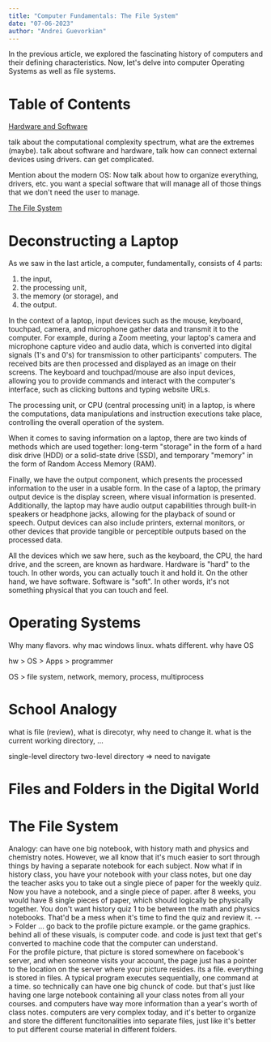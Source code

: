 ```yaml
---
title: "Computer Fundamentals: The File System"
date: "07-06-2023"
author: "Andrei Guevorkian"
---
```

In the previous article, we explored the fascinating history of computers and their defining characteristics. Now, let's delve into computer Operating Systems as well as file systems.

# Table of Contents

[Hardware and Software](#)

talk about the computational complexity spectrum, what are the extremes (maybe). talk about software and hardware, talk how can connect external devices using drivers. can get complicated. 


Mention about the modern OS:
Now talk about how to organize everything, drivers, etc. you want a special software that will manage all of those things that we don't need the user to manage. 


[The File System](#the-file-system)

# Deconstructing a Laptop

As we saw in the last article, a computer, fundamentally, consists of 4 parts: 
1. the input, 
2. the processing unit, 
3. the memory (or storage), and 
4. the output.

In the context of a laptop, input devices such as the mouse, keyboard, touchpad, camera, and microphone gather data and transmit it to the computer. For example, during a Zoom meeting, your laptop's camera and microphone capture video and audio data, which is converted into digital signals (1's and 0's) for transmission to other participants' computers. The received bits are then processed and displayed as an image on their screens. The keyboard and touchpad/mouse are also input devices, allowing you to provide commands and interact with the computer's interface, such as clicking buttons and typing website URLs.

The processing unit, or CPU (central processing unit) in a laptop, is where the computations, data manipulations and instruction executions take place, controlling the overall operation of the system.

When it comes to saving information on a laptop, there are two kinds of methods which are used together: long-term "storage" in the form of a hard disk drive (HDD) or a solid-state drive (SSD), and temporary "memory" in the form of Random Access Memory (RAM).

Finally, we have the output component, which presents the processed information to the user in a usable form. In the case of a laptop, the primary output device is the display screen, where visual information is presented. Additionally, the laptop may have audio output capabilities through built-in speakers or headphone jacks, allowing for the playback of sound or speech. Output devices can also include printers, external monitors, or other devices that provide tangible or perceptible outputs based on the processed data.

All the devices which we saw here, such as the keyboard, the CPU, the hard drive, and the screen, are known as hardware. Hardware is "hard" to the touch. In other words, you can actually touch it and hold it. On the other hand, we have software. Software is "soft". In other words, it's not something physical that you can touch and feel.

# Operating Systems

Why many flavors. why mac windows linux. whats different. why have OS

hw > OS > Apps > programmer

OS > file system, network, memory, process, multiprocess

# School Analogy

what is file (review), what is direcotyr, why need to change it. what is the current working directory, ...

single-level directory
two-level directory => need to navigate

# Files and Folders in the Digital World

# The File System 
Analogy: can have one big notebook, with history math and physics and chemistry notes. However, we all know that it's much easier to sort through things by having a separate notebook for each subject.
Now what if in history class, you have your notebook with your class notes, but one day the teacher asks you to take out a single piece of paper for the weekly quiz. Now you have a notebook, and a single piece of paper. after 8 weeks, you would have 8 single pieces of paper, which should logically be physically together. You don't want history quiz 1 to be between the math and physics notebooks. That'd be a mess when it's time to find the quiz and review it. --> Folder ...
go back to the profile picture example. or the game graphics. behind all of these visuals, is computer code. and code is just text that get's converted to machine code that the computer can understand.  
For the profile picture, that picture is stored somewhere on facebook's server, and when someone visits your account, the page just has a pointer to the location on the server where your picture resides. its a file. everything is stored in files. A typical program executes sequentially, one command at a time. so technically can have one big chunck of code. but that's just like having one large notebook containing all your class notes from all your courses. and computers have way more information than a year's worth of class notes. computers are very complex today, and it's better to organize and store the different funcitonalities into separate files, just like it's better to put different course material in different folders.

